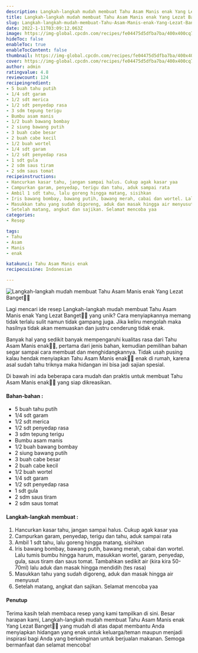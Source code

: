 ```yaml
---
description: Langkah-langkah mudah membuat Tahu Asam Manis enak Yang Lezat Banget"
title: Langkah-langkah mudah membuat Tahu Asam Manis enak Yang Lezat Banget
slug: Langkah-langkah-mudah-membuat-Tahu-Asam-Manis-enak-Yang-Lezat-Banget
date: 2022-1-11T03:09:12.063Z
image: https://img-global.cpcdn.com/recipes/fe04475d5dfba7ba/400x400cq70/photo.jpg
hideToc: false
enableToc: true
enableTocContent: false
thumbnail: https://img-global.cpcdn.com/recipes/fe04475d5dfba7ba/400x400cq70/photo.jpg
cover: https://img-global.cpcdn.com/recipes/fe04475d5dfba7ba/400x400cq70/photo.jpg
author: admin
ratingvalue: 4.8
reviewcount: 124
recipeingredient:
- 5 buah tahu putih
- 1/4 sdt garam
- 1/2 sdt merica
- 1/2 sdt penyedap rasa
- 3 sdm tepung terigu
- Bumbu asam manis
- 1/2 buah bawang bombay
- 2 siung bawang putih
- 3 buah cabe besar
- 2 buah cabe kecil
- 1/2 buah wortel
- 1/4 sdt garam
- 1/2 sdt penyedap rasa
- 1 sdt gula
- 2 sdm saus tiram
- 2 sdm saus tomat
recipeinstructions:
- Hancurkan kasar tahu, jangan sampai halus. Cukup agak kasar yaa
- Campurkan garam, penyedap, terigu dan tahu, aduk sampai rata
- Ambil 1 sdt tahu, lalu goreng hingga matang, sisihkan
- Iris bawang bombay, bawang putih, bawang merah, cabai dan wortel. Lalu tumis bumbu hingga harum, masukkan wortel, garam, penyedap, gula, saus tiram dan saus tomat. Tambahkan sedikit air (kira kira 50-70ml) lalu aduk dan masak hingga mendidih (tes rasa)
- Masukkan tahu yang sudah digoreng, aduk dan masak hingga air menyusut
- Setelah matang, angkat dan sajikan. Selamat mencoba yaa
categories:
- Resep

tags:
- Tahu
- Asam
- Manis
- enak

katakunci: Tahu Asam Manis enak
recipecuisine: Indonesian

---
```


![Langkah-langkah mudah membuat Tahu Asam Manis enak Yang Lezat Banget👩‍🍳](https://img-global.cpcdn.com/recipes/fe04475d5dfba7ba/400x400cq70/photo.jpg)

Lagi mencari ide resep Langkah-langkah mudah membuat Tahu Asam Manis enak Yang Lezat Banget👩‍🍳 yang unik? Cara menyiapkannya memang tidak terlalu sulit namun tidak gampang juga. Jika keliru mengolah maka hasilnya tidak akan memuaskan dan justru cenderung tidak enak.

Banyak hal yang sedikit banyak mempengaruhi kualitas rasa dari Tahu Asam Manis enak👩‍🍳, pertama dari jenis bahan, kemudian pemilihan bahan segar sampai cara membuat dan menghidangkannya. Tidak usah pusing kalau hendak menyiapkan Tahu Asam Manis enak👩‍🍳 enak di rumah, karena asal sudah tahu triknya maka hidangan ini bisa jadi sajian spesial.

Di bawah ini ada beberapa cara mudah dan praktis untuk membuat Tahu Asam Manis enak👩‍🍳 yang siap dikreasikan.

<!--inarticleads1-->

#### Bahan-bahan :

- 5 buah tahu putih
- 1/4 sdt garam
- 1/2 sdt merica
- 1/2 sdt penyedap rasa
- 3 sdm tepung terigu
- Bumbu asam manis
- 1/2 buah bawang bombay
- 2 siung bawang putih
- 3 buah cabe besar
- 2 buah cabe kecil
- 1/2 buah wortel
- 1/4 sdt garam
- 1/2 sdt penyedap rasa
- 1 sdt gula
- 2 sdm saus tiram
- 2 sdm saus tomat

<!--inarticleads2-->

#### Langkah-langkah membuat :

1. Hancurkan kasar tahu, jangan sampai halus. Cukup agak kasar yaa
1. Campurkan garam, penyedap, terigu dan tahu, aduk sampai rata
1. Ambil 1 sdt tahu, lalu goreng hingga matang, sisihkan
1. Iris bawang bombay, bawang putih, bawang merah, cabai dan wortel. Lalu tumis bumbu hingga harum, masukkan wortel, garam, penyedap, gula, saus tiram dan saus tomat. Tambahkan sedikit air (kira kira 50-70ml) lalu aduk dan masak hingga mendidih (tes rasa)
1. Masukkan tahu yang sudah digoreng, aduk dan masak hingga air menyusut
1. Setelah matang, angkat dan sajikan. Selamat mencoba yaa

#### Penutup

Terima kasih telah membaca resep yang kami tampilkan di sini. Besar harapan kami, Langkah-langkah mudah membuat Tahu Asam Manis enak Yang Lezat Banget👩‍🍳 yang mudah di atas dapat membantu Anda menyiapkan hidangan yang enak untuk keluarga/teman maupun menjadi inspirasi bagi Anda yang berkeinginan untuk berjualan makanan. Semoga bermanfaat dan selamat mencoba!